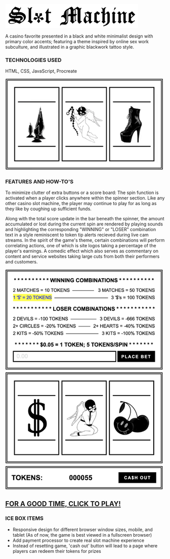 <img src="images/headertext.png">

A casino favorite presented in a black and white minimalist design with primary color accents; featuring a theme inspired by online sex work subculture, and illustrated in a graphic blackwork tattoo style.

### TECHNOLOGIES USED 

HTML, CSS, JavaScript, Procreate

<img src="images/spinnerdemo.gif" width="500">

### FEATURES AND HOW-TO'S

To minimize clutter of extra buttons or a score board: The spin function is activated when a player clicks anywhere within the spinner section. Like any other casino slot machine, the player may continue to play for as long as they like by coughing up sufficient funds.

Along with the total score update in the bar beneath the spinner, the amount accumulated or lost during the current spin are rendered by playing sounds and highlighting the corresponding "WINNING" or "LOSER" combination text in a style reminiscent to token tip alerts recieved during live cam streams. In the spirit of the game's theme, certain combinations will perform correlating actions, one of which is site logos taking a percentage of the player's earnings. A comedic effect which also serves as commentary on content and service websites taking large cuts from both their performers and customers.

<img src="images/gamescreenshot.png" width="500">

## <a href="https://h-b8.github.io/slot-machine/" target="_blank">FOR A GOOD TIME, CLICK TO PLAY!</a>

### ICE BOX ITEMS

- Responsive design for different browser window sizes, mobile, and tablet (As of now, the game is best viewed in a fullscreen browser)
- Add payment processor to create real slot machine experience
- Instead of resetting game, 'cash out' button will lead to a page where players can redeem their tokens for prizes
